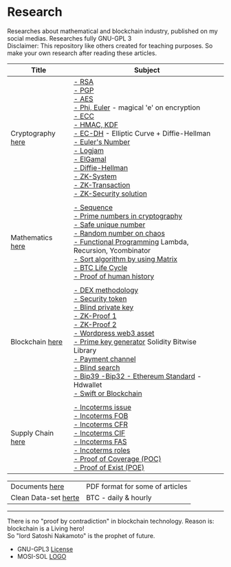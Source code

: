 # Research
Researches about mathematical and blockchain industry, published on my social medias. Researches fully GNU-GPL 3\
Disclaimer: This repository like others created for teaching purposes. So make your own research after reading these articles.

| Title | Subject |
|----|----|
| Cryptography [here](https://github.com/mosi-arch/research/tree/main/CipherPunk) | [- RSA](https://github.com/mosi-arch/research/blob/main/CipherPunk/01-RSA.md) <br /> [- PGP](https://github.com/mosi-arch/research/blob/main/CipherPunk/02-PGP.md) <br /> [- AES](https://github.com/mosi-arch/research/blob/main/CipherPunk/03-AES.md) <br /> [- Phi, Euler](https://github.com/mosi-arch/research/blob/main/CipherPunk/04-Phi-Euler.md) - magical 'e' on encryption <br /> [- ECC](https://github.com/mosi-arch/research/blob/main/CipherPunk/05-ECC.md) <br /> [- HMAC, KDF](https://github.com/mosi-arch/research/blob/main/CipherPunk/06-Hmac-Kdf.md) <br /> [- EC-DH](https://github.com/mosi-arch/research/blob/main/CipherPunk/07-EC-DH.md) - Elliptic Curve + Diffie-Hellman <br /> [- Euler's Number](https://github.com/mosi-arch/research/blob/main/CipherPunk/08-Euler.md) <br /> [- Logjam](https://github.com/mosi-arch/research/blob/main/CipherPunk/09-LogJam_attack.md) <br /> [- ElGamal](https://github.com/mosi-arch/research/blob/main/CipherPunk/10-ElGamal.md) <br /> [- Diffie-Hellman](https://github.com/mosi-arch/research/blob/main/CipherPunk/11-Diffie_Hellman.md) <br /> [- ZK-System](https://github.com/mosi-arch/research/blob/main/CipherPunk/12-ZeroKnowledge_System.md) <br /> [- ZK-Transaction](https://github.com/mosi-arch/research/blob/main/CipherPunk/13-ZeroKnowledge_Transfer.md) <br /> [- ZK-Security solution](https://github.com/mosi-arch/research/blob/main/CipherPunk/14-ZeroKnowledge_Security_Usecase.md) |
|||
| Mathematics [here](https://github.com/mosi-arch/research/tree/main/Mathematics) | [- Sequence](https://github.com/mosi-arch/research/blob/main/Mathematics/00-mosequence.md) <br /> [- Prime numbers in cryptography](https://github.com/mosi-arch/research/blob/main/Mathematics/01-prime-number-cryptography.md) <br /> [- Safe unique number](https://github.com/mosi-arch/research/blob/main/Mathematics/02-safe-unique-random-number.md) <br /> [- Random number on chaos](https://github.com/mosi-arch/research/blob/main/Mathematics/03-random-chaos-random-matrix.md) <br /> [- Functional Programming](https://github.com/mosi-arch/research/blob/main/Mathematics/04-lambda-recursion-function-programming.md) Lambda, Recursion, Ycombinator <br /> [- Sort algorithm by using Matrix](https://github.com/mosi-arch/research/blob/main/Mathematics/05-sort-by-fake-matrix-algorithm.md) <br /> [- BTC Life Cycle](https://github.com/mosi-arch/research/blob/main/Mathematics/06-btc-mining-life-cycle.md) <br /> [- Proof of human history](https://github.com/mosi-arch/research/blob/main/Mathematics/07-mathematics-and-human-history.md) |
|||
| Blockchain [here](https://github.com/mosi-arch/research/tree/main/Blockchain) | [- DEX methodology](https://github.com/mosi-arch/research/blob/main/Blockchain/01-dex-methodology.md) <br /> [- Security token](https://github.com/mosi-arch/research/blob/main/Blockchain/02-security-token.md) <br /> [- Blind private key](https://github.com/mosi-arch/research/blob/main/Blockchain/03-blind-private-key.md) <br /> [- ZK-Proof 1](https://github.com/mosi-arch/research/blob/main/Blockchain/04-zk-proof-01.md) <br /> [- ZK-Proof 2](https://github.com/mosi-arch/research/blob/main/Blockchain/05-zk-proof-02.md) <br /> [- Wordpress web3 asset](https://github.com/mosi-arch/research/blob/main/Blockchain/06-wordpress-web3-theme.md) <br /> [- Prime key generator](https://github.com/mosi-arch/research/blob/main/Blockchain/07-prime-key-bitwise.md) Solidity Bitwise Library <br /> [- Payment channel](https://github.com/mosi-arch/research/blob/main/Blockchain/08-payment-channel.md) <br /> [- Blind search](https://github.com/mosi-arch/research/blob/main/Blockchain/09-direct-blind-search.md) <br /> [- Bip39 -Bip32 - Ethereum Standard](https://github.com/mosi-arch/research/blob/main/Blockchain/10-bip39-hdwallet-ethereum.md) - Hdwallet <br /> [- Swift or Blockchain](https://github.com/mosi-arch/research/blob/main/Blockchain/11-swift-or-blockchain.md) |
|||
| Supply Chain [here](https://github.com/mosi-arch/research/tree/main/SupplyChain) | [- Incoterms issue](https://github.com/mosi-arch/research/blob/main/SupplyChain/01-incoterms-issue.md) <br /> [- Incoterms FOB](https://github.com/mosi-arch/research/blob/main/SupplyChain/02-incoterms-FOB.md) <br /> [- Incoterms CFR](https://github.com/mosi-arch/research/blob/main/SupplyChain/03-incoterms-CFR.md) <br /> [- Incoterms CIF](https://github.com/mosi-arch/research/blob/main/SupplyChain/04-incoterms-CIF.md) <br /> [- Incoterms FAS](https://github.com/mosi-arch/research/blob/main/SupplyChain/05-incoterms-FAS.md) <br /> [- Incoterms roles](https://github.com/mosi-arch/research/blob/main/SupplyChain/06-incoterms-roles-example.md) <br /> [- Proof of Coverage (POC)](https://github.com/mosi-arch/research/blob/main/SupplyChain/07-proof-of-coverage.md) <br /> [- Proof of Exist (POE)](https://github.com/mosi-arch/research/blob/main/SupplyChain/08-proof-of-exist.md) |

| | |
|----|----|
| Documents [here](https://github.com/mosi-arch/research/tree/main/Documents) | PDF format for some of articles |
| Clean Data-set [herte](https://github.com/mosi-arch/research/tree/main/DataSet) | BTC - daily & hourly |

---

There is no "proof by contradiction" in blockchain technology. Reason is: blockchain is a Living hero!\
So "lord Satoshi Nakamoto" is the prophet of future.

- GNU-GPL3 [License](https://github.com/mosi-arch/research/blob/main/LICENSE)
- MOSI-SOL [LOGO](https://github.com/mosi-arch/research/blob/main/MOSiSOL.txt)
